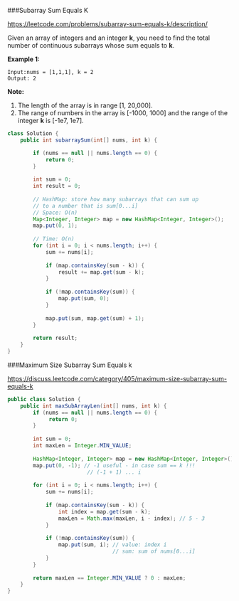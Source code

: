 ###Subarray Sum Equals K

https://leetcode.com/problems/subarray-sum-equals-k/description/

Given an array of integers and an integer **k**, you need to find the total number of continuous subarrays whose sum equals to **k**.

**Example 1:**

```
Input:nums = [1,1,1], k = 2
Output: 2

```

**Note:**

1. The length of the array is in range [1, 20,000].
2. The range of numbers in the array is [-1000, 1000] and the range of the integer **k** is [-1e7, 1e7].



```java
class Solution {
    public int subarraySum(int[] nums, int k) {

        if (nums == null || nums.length == 0) {
            return 0;
        }
        
        int sum = 0;
        int result = 0;
        
        // HashMap: store how many subarrays that can sum up 
        // to a number that is sum[0...i]
        // Space: O(n)        
        Map<Integer, Integer> map = new HashMap<Integer, Integer>();
        map.put(0, 1);        
        
        // Time: O(n)
        for (int i = 0; i < nums.length; i++) {
            sum += nums[i];
            
            if (map.containsKey(sum - k)) { 
                result += map.get(sum - k);
            }
            
            if (!map.containsKey(sum)) {
                map.put(sum, 0);
            }
            
            map.put(sum, map.get(sum) + 1);
        }
            
        return result;
    }
}
```



###Maximum Size Subarray Sum Equals k

https://discuss.leetcode.com/category/405/maximum-size-subarray-sum-equals-k



```java
public class Solution {
    public int maxSubArrayLen(int[] nums, int k) {
        if (nums == null || nums.length == 0) {
             return 0;  
        } 
   
        int sum = 0;
        int maxLen = Integer.MIN_VALUE;
        
        HashMap<Integer, Integer> map = new HashMap<Integer, Integer>();
        map.put(0, -1); // -1 useful - in case sum == k !!! 
                         // (-1 + 1) ... i
           
        for (int i = 0; i < nums.length; i++) {
            sum += nums[i];
          
            if (map.containsKey(sum - k)) {
                int index = map.get(sum - k);
                maxLen = Math.max(maxLen, i - index); // 5 - 3
            }
                 
            if (!map.containsKey(sum)) {
                map.put(sum, i); // value: index i
              				     // sum: sum of nums[0...i]
            }
        }
      
        return maxLen == Integer.MIN_VALUE ? 0 : maxLen;
    }
}
```

